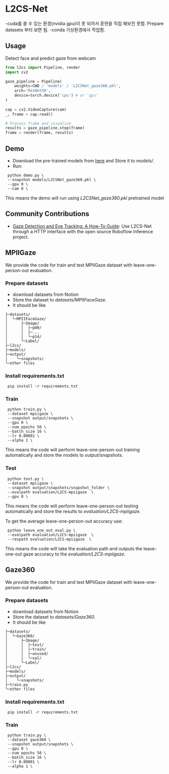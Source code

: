 # L2CS-Net
-cuda를 쓸 수 있는 환경(nvidia gpu)이 못 되어서 훈련을 직접 해보진 못함. Prepare datasets 부터 보면 됨.
-conda 가상환경에서 작업함.

## Usage

Detect face and predict gaze from webcam

```python
from l2cs import Pipeline, render
import cv2

gaze_pipeline = Pipeline(
    weights=CWD / 'models' / 'L2CSNet_gaze360.pkl',
    arch='ResNet50',
    device=torch.device('cpu') # or 'gpu'
)
 
cap = cv2.VideoCapture(cam)
_, frame = cap.read()    

# Process frame and visualize
results = gaze_pipeline.step(frame)
frame = render(frame, results)
```

## Demo
* Download the pre-trained models from [here](https://drive.google.com/drive/folders/17p6ORr-JQJcw-eYtG2WGNiuS_qVKwdWd?usp=sharing) and Store it to *models/*.
*  Run:
```
 python demo.py \
 --snapshot models/L2CSNet_gaze360.pkl \
 --gpu 0 \
 --cam 0 \
```
This means the demo will run using *L2CSNet_gaze360.pkl* pretrained model

## Community Contributions

- [Gaze Detection and Eye Tracking: A How-To Guide](https://blog.roboflow.com/gaze-direction-position/): Use L2CS-Net through a HTTP interface with the open source Roboflow Inference project.

## MPIIGaze
We provide the code for train and test MPIIGaze dataset with leave-one-person-out evaluation.

### Prepare datasets
* download datasets from Notion
* Store the dataset to *datasets/MPIIFaceGaze*.
* It should be like
```
├─datasets/
│  └─MPIIFaceGaze/
│      ├─Image/
│      │  ├─p00/
│      │  ├─...
│      │  └─p14/
│      └─Label/
├─l2cs/
├─models/
├─output/
│    └─snapshots/
└─other files
```

### Install requirements.txt
```
 pip install -r requirements.txt
```

### Train
```
 python train.py \
 --dataset mpiigaze \
 --snapshot output/snapshots \
 --gpu 0 \
 --num_epochs 50 \
 --batch_size 16 \
 --lr 0.00001 \
 --alpha 1 \

```
This means the code will perform leave-one-person-out training automatically and store the models to *output/snapshots*.

### Test
```
 python test.py \
 --dataset mpiigaze \
 --snapshot output/snapshots/snapshot_folder \
 --evalpath evaluation/L2CS-mpiigaze  \
 --gpu 0 \
```
This means the code will perform leave-one-person-out testing automatically and store the results to *evaluation/L2CS-mpiigaze*.

To get the average leave-one-person-out accuracy use:
```
 python leave_one_out_eval.py \
 --evalpath evaluation/L2CS-mpiigaze  \
 --respath evaluation/L2CS-mpiigaze  \
```
This means the code will take the evaluation path and outputs the leave-one-out gaze accuracy to the *evaluation/L2CS-mpiigaze*.


## Gaze360
We provide the code for train and test MPIIGaze dataset with leave-one-person-out evaluation.

### Prepare datasets
* download datasets from Notion
* Store the dataset to *datasets/Gaze360*.
* It should be like
```
├─datasets/
│  └─Gaze360/
│      ├─Image/
│      │  ├─test/
│      │  ├─train/
│      │  ├─unused/
│      │  └─val/
│      └─Label/
├─l2cs/
├─models/
├─output/
│    └─snapshots/
├─train.py
└─other files
```

### Install requirements.txt
```
 pip install -r requirements.txt
```

### Train
```
 python train.py \
 --dataset gaze360 \
 --snapshot output/snapshots \
 --gpu 0 \
 --num_epochs 50 \
 --batch_size 16 \
 --lr 0.00001 \
 --alpha 1 \

```
